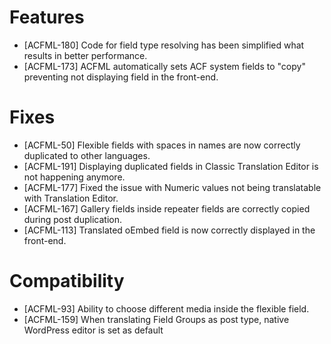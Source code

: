 # Features
* [ACFML-180] Code for field type resolving has been simplified what results in better performance.
* [ACFML-173] ACFML automatically sets ACF system fields to "copy" preventing not displaying field in the front-end.

# Fixes
* [ACFML-50] Flexible fields with spaces in names are now correctly duplicated to other languages.
* [ACFML-191] Displaying duplicated fields in Classic Translation Editor is not happening anymore.
* [ACFML-177] Fixed the issue with Numeric values not being translatable with Translation Editor.
* [ACFML-167] Gallery fields inside repeater fields are correctly copied during post duplication.
* [ACFML-113] Translated oEmbed field is now correctly displayed in the front-end.

# Compatibility
* [ACFML-93] Ability to choose different media inside the flexible field.
* [ACFML-159] When translating Field Groups as post type, native WordPress editor is set as default